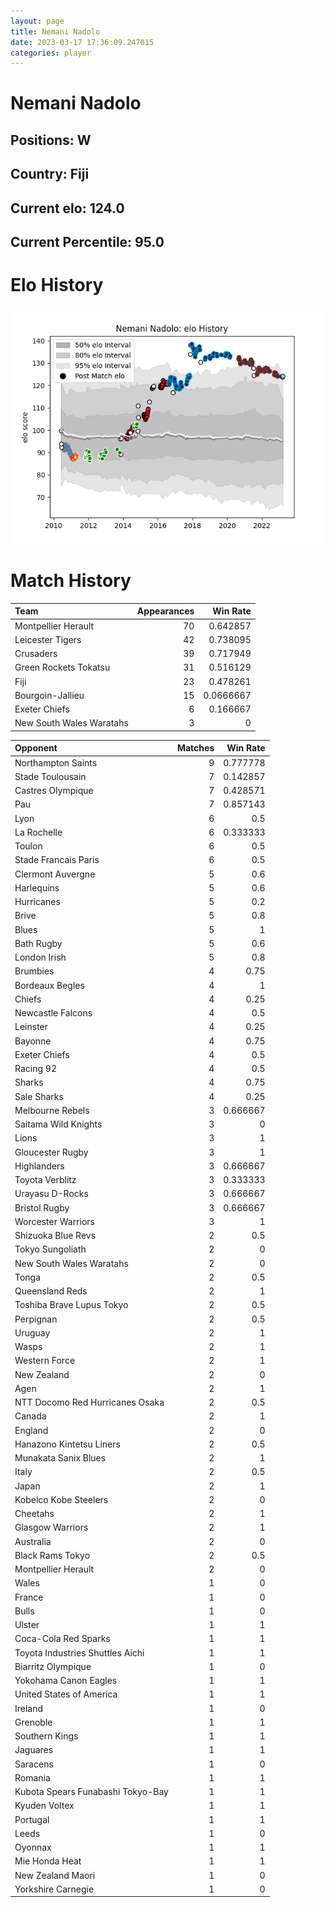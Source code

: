 ```yaml
---  
layout: page  
title: Nemani Nadolo  
date: 2023-03-17 17:36:09.247015  
categories: player  
---
```

# Nemani Nadolo

## Positions: W

## Country: Fiji

## Current elo: 124.0

## Current Percentile: 95.0

# Elo History


![elo history](history_NemaniNadolo.png)
# Match History


| Team                     |   Appearances |   Win Rate |
|:-------------------------|--------------:|-----------:|
| Montpellier Herault      |            70 |  0.642857  |
| Leicester Tigers         |            42 |  0.738095  |
| Crusaders                |            39 |  0.717949  |
| Green Rockets Tokatsu    |            31 |  0.516129  |
| Fiji                     |            23 |  0.478261  |
| Bourgoin-Jallieu         |            15 |  0.0666667 |
| Exeter Chiefs            |             6 |  0.166667  |
| New South Wales Waratahs |             3 |  0         |

| Opponent                          |   Matches |   Win Rate |
|:----------------------------------|----------:|-----------:|
| Northampton Saints                |         9 |   0.777778 |
| Stade Toulousain                  |         7 |   0.142857 |
| Castres Olympique                 |         7 |   0.428571 |
| Pau                               |         7 |   0.857143 |
| Lyon                              |         6 |   0.5      |
| La Rochelle                       |         6 |   0.333333 |
| Toulon                            |         6 |   0.5      |
| Stade Francais Paris              |         6 |   0.5      |
| Clermont Auvergne                 |         5 |   0.6      |
| Harlequins                        |         5 |   0.6      |
| Hurricanes                        |         5 |   0.2      |
| Brive                             |         5 |   0.8      |
| Blues                             |         5 |   1        |
| Bath Rugby                        |         5 |   0.6      |
| London Irish                      |         5 |   0.8      |
| Brumbies                          |         4 |   0.75     |
| Bordeaux Begles                   |         4 |   1        |
| Chiefs                            |         4 |   0.25     |
| Newcastle Falcons                 |         4 |   0.5      |
| Leinster                          |         4 |   0.25     |
| Bayonne                           |         4 |   0.75     |
| Exeter Chiefs                     |         4 |   0.5      |
| Racing 92                         |         4 |   0.5      |
| Sharks                            |         4 |   0.75     |
| Sale Sharks                       |         4 |   0.25     |
| Melbourne Rebels                  |         3 |   0.666667 |
| Saitama Wild Knights              |         3 |   0        |
| Lions                             |         3 |   1        |
| Gloucester Rugby                  |         3 |   1        |
| Highlanders                       |         3 |   0.666667 |
| Toyota Verblitz                   |         3 |   0.333333 |
| Urayasu D-Rocks                   |         3 |   0.666667 |
| Bristol Rugby                     |         3 |   0.666667 |
| Worcester Warriors                |         3 |   1        |
| Shizuoka Blue Revs                |         2 |   0.5      |
| Tokyo Sungoliath                  |         2 |   0        |
| New South Wales Waratahs          |         2 |   0        |
| Tonga                             |         2 |   0.5      |
| Queensland Reds                   |         2 |   1        |
| Toshiba Brave Lupus Tokyo         |         2 |   0.5      |
| Perpignan                         |         2 |   0.5      |
| Uruguay                           |         2 |   1        |
| Wasps                             |         2 |   1        |
| Western Force                     |         2 |   1        |
| New Zealand                       |         2 |   0        |
| Agen                              |         2 |   1        |
| NTT Docomo Red Hurricanes Osaka   |         2 |   0.5      |
| Canada                            |         2 |   1        |
| England                           |         2 |   0        |
| Hanazono Kintetsu Liners          |         2 |   0.5      |
| Munakata Sanix Blues              |         2 |   1        |
| Italy                             |         2 |   0.5      |
| Japan                             |         2 |   1        |
| Kobelco Kobe Steelers             |         2 |   0        |
| Cheetahs                          |         2 |   1        |
| Glasgow Warriors                  |         2 |   1        |
| Australia                         |         2 |   0        |
| Black Rams Tokyo                  |         2 |   0.5      |
| Montpellier Herault               |         2 |   0        |
| Wales                             |         1 |   0        |
| France                            |         1 |   0        |
| Bulls                             |         1 |   0        |
| Ulster                            |         1 |   1        |
| Coca-Cola Red Sparks              |         1 |   1        |
| Toyota Industries Shuttles Aichi  |         1 |   1        |
| Biarritz Olympique                |         1 |   0        |
| Yokohama Canon Eagles             |         1 |   1        |
| United States of America          |         1 |   1        |
| Ireland                           |         1 |   0        |
| Grenoble                          |         1 |   1        |
| Southern Kings                    |         1 |   1        |
| Jaguares                          |         1 |   1        |
| Saracens                          |         1 |   0        |
| Romania                           |         1 |   1        |
| Kubota Spears Funabashi Tokyo-Bay |         1 |   1        |
| Kyuden Voltex                     |         1 |   1        |
| Portugal                          |         1 |   1        |
| Leeds                             |         1 |   0        |
| Oyonnax                           |         1 |   1        |
| Mie Honda Heat                    |         1 |   1        |
| New Zealand Maori                 |         1 |   0        |
| Yorkshire Carnegie                |         1 |   0        |